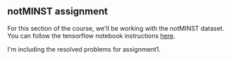 ## notMINST assignment

For this section of the course, we'll be working with the notMINST dataset. You can follow the tensorflow notebook instructions [here](https://github.com/tensorflow/tensorflow/blob/master/tensorflow/examples/udacity/1_notmnist.ipynb).

I'm including the resolved problems for assignment1.

